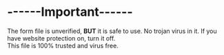 # ------Important------
The form file is unverified, **BUT** it is safe to use. No trojan virus in it. If you have website protection on, turn it off.
<br>
This file is 100% trusted and virus free.
